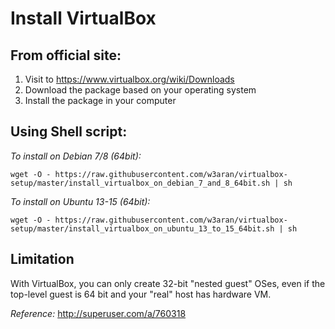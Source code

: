 # Install VirtualBox

From official site:
-------------------

1. Visit to https://www.virtualbox.org/wiki/Downloads
2. Download the package based on your operating system
3. Install the package in your computer

Using Shell script:
-------------------
*To install on Debian 7/8 (64bit):*
```
wget -O - https://raw.githubusercontent.com/w3aran/virtualbox-setup/master/install_virtualbox_on_debian_7_and_8_64bit.sh | sh
```

*To install on Ubuntu 13-15 (64bit):*
```
wget -O - https://raw.githubusercontent.com/w3aran/virtualbox-setup/master/install_virtualbox_on_ubuntu_13_to_15_64bit.sh | sh
```

Limitation
-----------
With VirtualBox, you can only create 32-bit "nested guest" OSes, even if the top-level guest is 64 bit and your "real" host has hardware VM.

*Reference:* http://superuser.com/a/760318
